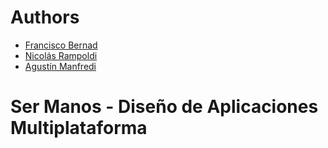 # Authors
- [Francisco Bernad](https://github.com/FrBernad)
- [Nicolás Rampoldi](https://github.com/NicolasRampoldi)
- [Agustín Manfredi](https://github.com/imanfredi)

# Ser Manos - Diseño de Aplicaciones Multiplataforma